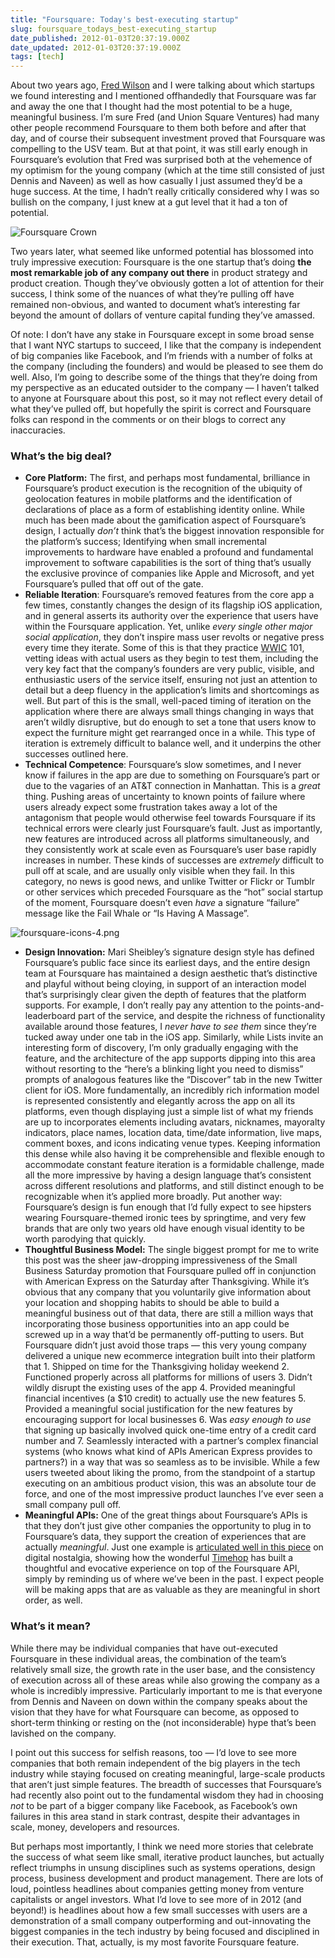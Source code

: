 ```yaml
---
title: "Foursquare: Today's best-executing startup"
slug: foursquare_todays_best-executing_startup
date_published: 2012-01-03T20:37:19.000Z
date_updated: 2012-01-03T20:37:19.000Z
tags: [tech]
---
```


About two years ago, [Fred Wilson](http://www.avc.com/) and I were talking about which startups we found interesting and I mentioned offhandedly that Foursquare was far and away the one that I thought had the most potential to be a huge, meaningful business. I’m sure Fred (and Union Square Ventures) had many other people recommend Foursquare to them both before and after that day, and of course their subsequent investment proved that Foursquare was compelling to the USV team. But at that point, it was still early enough in Foursquare’s evolution that Fred was surprised both at the vehemence of my optimism for the young company (which at the time still consisted of just Dennis and Naveen) as well as how casually I just assumed they’d be a huge success. At the time, I hadn’t really critically considered why I was so bullish on the company, I just knew at a gut level that it had a ton of potential.

![Foursquare Crown](https://cdn.glitch.global/c4e475b2-a54e-47e0-973c-ed0bd1b46262/foursquare-crown.png?v=1670712925953 "Foursquare Crown")

Two years later, what seemed like unformed potential has blossomed into truly impressive execution: Foursquare is the one startup that’s doing **the most remarkable job of any company out there** in product strategy and product creation. Though they’ve obviously gotten a lot of attention for their success, I think some of the nuances of what they’re pulling off have remained non-obvious, and wanted to document what’s interesting far beyond the amount of dollars of venture capital funding they’ve amassed.

Of note: I don’t have any stake in Foursquare except in some broad sense that I want NYC startups to succeed, I like that the company is independent of big companies like Facebook, and I’m friends with a number of folks at the company (including the founders) and would be pleased to see them do well. Also, I’m going to describe some of the things that they’re doing from my perspective as an educated outsider to the company — I haven’t talked to anyone at Foursquare about this post, so it may not reflect every detail of what they’ve pulled off, but hopefully the spirit is correct and Foursquare folks can respond in the comments or on their blogs to correct any inaccuracies.

### What’s the big deal?

- **Core Platform:** The first, and perhaps most fundamental, brilliance in Foursquare’s product execution is the recognition of the ubiquity of geolocation features in mobile platforms and the identification of declarations of place as a form of establishing identity online. While much has been made about the gamification aspect of Foursquare’s design, I actually *don’t* think that’s the biggest innovation responsible for the platform’s success; Identifying when small incremental improvements to hardware have enabled a profound and fundamental improvement to software capabilities is the sort of thing that’s usually the exclusive province of companies like Apple and Microsoft, and yet Foursquare’s pulled that off out of the gate.
- **Reliable Iteration**: Foursquare’s removed features from the core app a few times, constantly changes the design of its flagship iOS application, and in general asserts its authority over the experience that users have within the Foursquare application. Yet, unlike *every single other major social application*, they don’t inspire mass user revolts or negative press every time they iterate. Some of this is that they practice [WWIC](http://www.ftrain.com/wwic.html) 101, vetting ideas with actual users as they begin to test them, including the very key fact that the company’s founders are very public, visible, and enthusiastic users of the service itself, ensuring not just an attention to detail but a deep fluency in the application’s limits and shortcomings as well. But part of this is the small, well-paced timing of iteration on the application where there are always small things changing in ways that aren’t wildly disruptive, but do enough to set a tone that users know to expect the furniture might get rearranged once in a while. This type of iteration is extremely difficult to balance well, and it underpins the other successes outlined here.
- **Technical Competence**: Foursquare’s slow sometimes, and I never know if failures in the app are due to something on Foursquare’s part or due to the vagaries of an AT&T connection in Manhattan. This is a *great* thing. Pushing areas of uncertainty to known points of failure where users already expect some frustration takes away a lot of the antagonism that people would otherwise feel towards Foursquare if its technical errors were clearly just Foursquare’s fault. Just as importantly, new features are introduced across all platforms simultaneously, and they consistently work at scale even as Foursquare’s user base rapidly increases in number. These kinds of successes are *extremely* difficult to pull off at scale, and are usually only visible when they fail. In this category, no news is good news, and unlike Twitter or Flickr or Tumblr or other services which preceded Foursquare as the “hot” social startup of the moment, Foursquare doesn’t even *have* a signature “failure” message like the Fail Whale or “Is Having A Massage”.

![foursquare-icons-4.png](https://cdn.glitch.global/c4e475b2-a54e-47e0-973c-ed0bd1b46262/foursquare-icons-4.png?v=1670712923066 "Foursquare icons")

- **Design Innovation:** Mari Sheibley’s signature design style has defined Foursquare’s public face since its earliest days, and the entire design team at Foursquare has maintained a design aesthetic that’s distinctive and playful without being cloying, in support of an interaction model that’s surprisingly clear given the depth of features that the platform supports. For example, I don’t really pay any attention to the points-and-leaderboard part of the service, and despite the richness of functionality available around those features, I *never have to see them* since they’re tucked away under one tab in the iOS app. Similarly, while Lists invite an interesting form of discovery, I’m only gradually engaging with the feature, and the architecture of the app supports dipping into this area without resorting to the “here’s a blinking light you need to dismiss” prompts of analogous features like the “Discover” tab in the new Twitter client for iOS. More fundamentally, an incredibly rich information model is represented consistently and elegantly across the app on all its platforms, even though displaying just a simple list of what my friends are up to incorporates elements including avatars, nicknames, mayoralty indicators, place names, location data, time/date information, live maps, comment boxes, and icons indicating venue types. Keeping information this dense while also having it be comprehensible and flexible enough to accommodate constant feature iteration is a formidable challenge, made all the more impressive by having a design language that’s consistent across different resolutions and platforms, and still distinct enough to be recognizable when it’s applied more broadly. Put another way: Foursquare’s design is fun enough that I’d fully expect to see hipsters wearing Foursquare-themed ironic tees by springtime, and very few brands that are only two years old have enough visual identity to be worth parodying that quickly.
- **Thoughtful Business Model:** The single biggest prompt for me to write this post was the sheer jaw-dropping impressiveness of the Small Business Saturday promotion that Foursquare pulled off in conjunction with American Express on the Saturday after Thanksgiving. While it’s obvious that any company that you voluntarily give information about your location and shopping habits to should be able to build a meaningful business out of that data, there are still a million ways that incorporating those business opportunities into an app could be screwed up in a way that’d be permanently off-putting to users. But Foursquare didn’t just avoid those traps — this very young company delivered a unique new ecommerce integration built into their platform that 1. Shipped on time for the Thanksgiving holiday weekend 2. Functioned properly across all platforms for millions of users 3. Didn’t wildly disrupt the existing uses of the app 4. Provided meaningful financial incentives (a $10 credit) to actually use the new features 5. Provided a meaningful social justification for the new features by encouraging support for local businesses 6. Was *easy enough to use* that signing up basically involved quick one-time entry of a credit card number and 7. Seamlessly interacted with a partner’s complex financial systems (who knows what kind of APIs American Express provides to partners?) in a way that was so seamless as to be invisible. While a few users tweeted about liking the promo, from the standpoint of a startup executing on an ambitious product vision, this was an absolute tour de force, and one of the most impressive product launches I’ve ever seen a small company pull off.
- **Meaningful APIs:** One of the great things about Foursquare’s APIs is that they don’t just give other companies the opportunity to plug in to Foursquare’s data, they support the creation of experiences that are actually *meaningful*. Just one example is [articulated well in this piece](http://next.inman.com/2012/01/on-digital-nostalgia/) on digital nostalgia, showing how the wonderful [Timehop](http://timehop.com/) has built a thoughtful and evocative experience on top of the Foursquare API, simply by reminding us of where we’ve been in the past. I expect people will be making apps that are as valuable as they are meaningful in short order, as well.

### What’s it mean?

While there may be individual companies that have out-executed Foursquare in these individual areas, the combination of the team’s relatively small size, the growth rate in the user base, and the consistency of execution across all of these areas while also growing the company as a whole is incredibly impressive. Particularly important to me is that everyone from Dennis and Naveen on down within the company speaks about the vision that they have for what Foursquare can become, as opposed to short-term thinking or resting on the (not inconsiderable) hype that’s been lavished on the company.

I point out this success for selfish reasons, too — I’d love to see more companies that both remain independent of the big players in the tech industry while staying focused on creating meaningful, large-scale products that aren’t just simple features. The breadth of successes that Foursquare’s had recently also point out to the fundamental wisdom they had in choosing *not* to be part of a bigger company like Facebook, as Facebook’s own failures in this area stand in stark contrast, despite their advantages in scale, money, developers and resources.

But perhaps most importantly, I think we need more stories that celebrate the success of what seem like small, iterative product launches, but actually reflect triumphs in unsung disciplines such as systems operations, design process, business development and product management. There are lots of loud, pointless headlines about companies getting money from venture capitalists or angel investors. What I’d love to see more of in 2012 (and beyond!) is headlines about how a few small successes with users are a demonstration of a small company outperforming and out-innovating the biggest companies in the tech industry by being focused and disciplined in their execution. That, actually, is my most favorite Foursquare feature.
